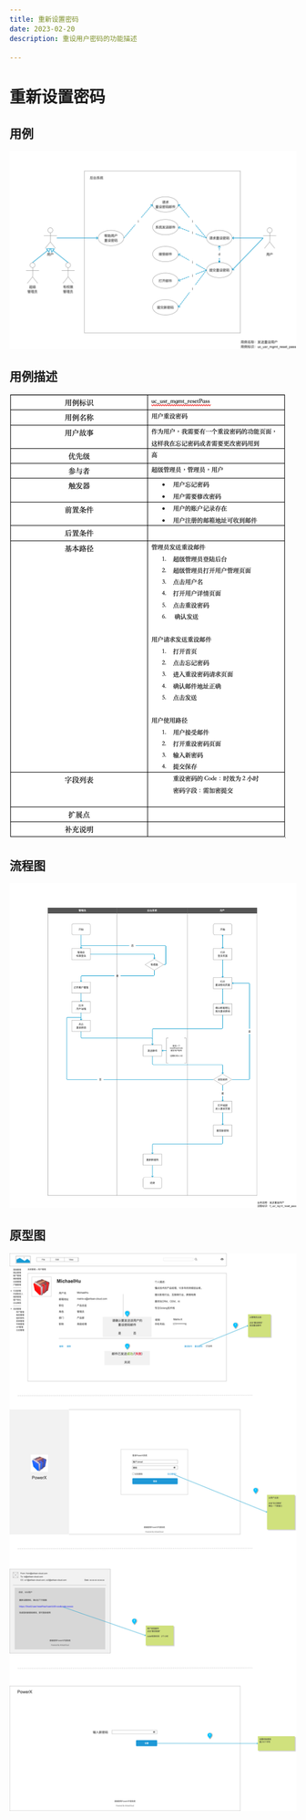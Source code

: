 ```yaml
---
title: 重新设置密码
date: 2023-02-20
description: 重设用户密码的功能描述

---
```


# 重新设置密码


## 用例

![](images/uc_usr_mgmt_resetPass-______.png)

## 用例描述

![](images/uc_desc_usr_mgmt_resetPass.png)

## 流程图

![](images/fl_usr_mgmt_resetPass-______.png)

## 原型图

![](images/pt_usr_mgmt_resetPass-______.png)